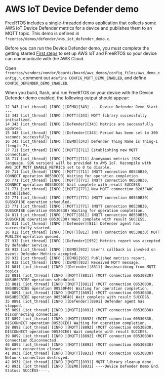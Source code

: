 # AWS IoT Device Defender demo<a name="dd-demo"></a>

FreeRTOS includes a single\-threaded demo application that collects some AWS IoT Device Defender metrics for a device and publishes them to an MQTT topic\. This demo is defined in `freertos/demos/defender/aws_iot_defender_demo.c`\.

Before you can run the Device Defender demo, you must complete the getting started [First steps](freertos-prereqs.md) to set up AWS IoT and FreeRTOS so your device can communicate with the AWS Cloud\.

 Open `freertos/vendors/vendor/boards/board/aws_demos/config_files/aws_demo_config.h`, comment out `#define CONFIG_MQTT_DEMO_ENABLED`, and define `CONFIG_DEFENDER_DEMO_ENABLED`\.

When you build, flash, and run FreeRTOS on your device with the Device Defender demo enabled, the following output should appear:

```
12 343 [iot_thread] [INFO ][DEMO][343] ----Device Defender Demo Start----
13 343 [iot_thread] [INFO ][MQTT][343] MQTT library successfully initialized.
14 343 [iot_thread] [INFO ][Defender][343] Metrics are successfully updated.
15 343 [iot_thread] [INFO ][Defender][343] Period has been set to 300 seconds successfully.
16 343 [iot_thread] [INFO ][DEMO][343] Defender Thing Name is Thing-1 (length 7).
17 711 [iot_thread] [INFO ][MQTT][711] Establishing new MQTT connection.
18 711 [iot_thread] [INFO ][MQTT][711] Anonymous metrics (SDK language, SDK version) will be provided to AWS IoT. Recompile with AWS_IOT_MQTT_ENABLE_METRICS set to 0 to disable.
19 711 [iot_thread] [INFO ][MQTT][711] (MQTT connection 00530B30, CONNECT operation 00530CC0) Waiting for operation completion.
20 771 [iot_thread] [INFO ][MQTT][771] (MQTT connection 00530B30, CONNECT operation 00530CC0) Wait complete with result SUCCESS.
21 771 [iot_thread] [INFO ][MQTT][771] New MQTT connection 0203FA0C established.
22 771 [iot_thread] [INFO ][MQTT][771] (MQTT connection 00530B30) SUBSCRIBE operation scheduled.
23 771 [iot_thread] [INFO ][MQTT][771] (MQTT connection 00530B30, SUBSCRIBE operation 00530E30) Waiting for operation completion.
24 811 [iot_thread] [INFO ][MQTT][811] (MQTT connection 00530B30, SUBSCRIBE operation 00530E30) Wait complete with result SUCCESS.
25 811 [iot_thread] [INFO ][Defender][811] Defender agent has successfully started.
26 812 [iot_thread] [INFO ][MQTT][812] (MQTT connection 00530B30) MQTT PUBLISH operation queued.
27 932 [iot_thread] [INFO ][Defender][932] Metrics report was accepted by defender service.
28 932 [iot_thread] [INFO ][DEMO][932] User's callback is invoked on event: Defender Metrics accepted.
29 932 [iot_thread] [INFO ][DEMO][932] Published metrics report.
30 932 [iot_thread] [INFO ][DEMO][932] Received MQTT message.
31 8811 [iot_thread] [INFO ][Defender][8811] Unsubscribing from MQTT topics
32 8811 [iot_thread] [INFO ][MQTT][8811] (MQTT connection 00530B30) UNSUBSCRIBE operation scheduled.
33 8811 [iot_thread] [INFO ][MQTT][8811] (MQTT connection 00530B30, UNSUBSCRIBE operation 00530F40) Waiting for operation completion.
34 8891 [iot_thread] [INFO ][MQTT][8891] (MQTT connection 00530B30, UNSUBSCRIBE operation 00530F40) Wait complete with result SUCCESS.
35 8891 [iot_thread] [INFO ][Defender][8891] Defender agent has stopped.
35 8891 [iot_thread] [INFO ][MQTT][8891] (MQTT connection 00530B30) Disconnecting connection.
37 8892 [iot_thread] [INFO ][MQTT][8892] (MQTT connection 00530B30, DISCONNECT operation 00530CE0) Waiting for operation completion.
38 8892 [iot_thread] [INFO ][MQTT][8892] (MQTT connection 00530B30, DISCONNECT operation 00530CE0) Wait complete with result SUCCESS.
39 8892 [iot_thread] [INFO ][MQTT][8892] (MQTT connection 00530B30) Connection disconnected.
40 8893 [iot_thread] [INFO ][MQTT][8893] (MQTT connection 00530B30) Network connection closed.
41 8931 [iot_thread] [INFO ][MQTT][8931] (MQTT connection 00530B30) Network connection destroyed.
42 8931 [iot_thread] [INFO ][MQTT][8931] MQTT library cleanup done.
43 8931 [iot_thread] [INFO ][DEMO][8931] ----Device Defender Demo End. Status: SUCCESS----.
```